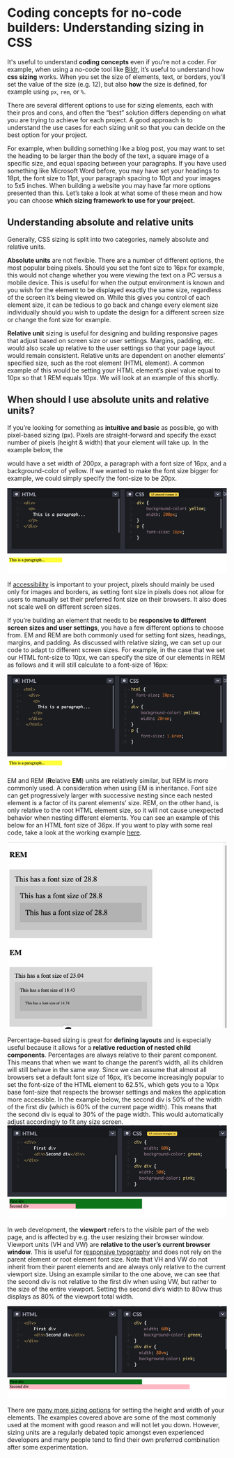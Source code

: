 # Coding concepts for no-code builders: Understanding sizing in CSS

It's useful to understand **coding concepts** even if you're not a coder. For example, when using a no-code tool like [Bildr](https://bildr.com), it’s useful to understand how **css sizing** works. When you set the size of elements, text, or borders, you’ll set the value of the size (e.g. 12), but also **how** the size is defined, for example using `px`, `rem`, or `%`.

There are several different options to use for sizing elements, each with their pros and cons, and often the “best” solution differs depending on what you are trying to achieve for each project. A good approach is to understand the use cases for each sizing unit so that you can decide on the best option for your project.

For example, when building something like a blog post, you may want to set the heading to be larger than the body of the text, a square image of a specific size, and equal spacing between your paragraphs. If you have used something like Microsoft Word before, you may have set your headings to 18pt, the font size to 11pt, your paragraph spacing to 10pt and your images to 5x5 inches. When building a website you may have far more options presented than this. Let’s take a look at what some of these mean and how you can choose **which sizing framework to use for your project.**

## Understanding absolute and relative units

Generally, CSS sizing is split into two categories, namely absolute and relative units. 

**Absolute units** are not flexible. There are a number of different options, the most popular being pixels. Should you set the font size to 16px for example, this would not change whether you were viewing the text on a PC versus a mobile device. This is useful for when the output environment is known and you wish for the element to be displayed exactly the same size, regardless of the screen it’s being viewed on. While this gives you control of each element size, it can be tedious to go back and change every element size individually should you wish to update the design for a different screen size or change the font size for example.

**Relative unit** sizing is useful for designing and building responsive pages that adjust based on screen size or user settings. Margins, padding, etc. would also scale up relative to the user settings so that your page layout would remain consistent. Relative units are dependent         on another elements’ specified size, such as the root element (HTML element).  A common example of this would be setting your HTML element’s pixel value equal to 10px so that 1 REM equals 10px. We will look at an example of this shortly. 

## When should I use absolute units and relative units?

If you’re looking for something as **intuitive and basic** as possible, go with pixel-based sizing (px). Pixels are straight-forward and specify the exact number of pixels (height & width) that your element will take up. In the example below, the <div> would have a set width of 200px, a paragraph with a font size of 16px, and a background-color of yellow. If we wanted to make the font size bigger for example, we could simply specify the font-size to be 20px. 

![Pixel based sizing](images/px-sizing.png)

If [accessibility](https://developer.mozilla.org/en-US/docs/Learn/Accessibility/What_is_accessibility) is important to your project, pixels should mainly be used only for images and borders, as setting font size in pixels does not allow for users to manually set their preferred font size on their browsers. It also does not scale well on different screen sizes.  

If you’re building an element that needs to be **responsive to different screen sizes and user settings**, you have a few different options to choose from. EM and REM are both commonly used for setting font sizes, headings, margins, and padding. As discussed with relative sizing, we can set up our code to adapt to different screen sizes. For example, in the case that we set our HTML font-size to 10px, we can specify the size of our elements in REM as follows and it will still calculate to a font-size of 16px:

![REM sizing](images/rem-sizing.png)

EM and REM (**R**elative **EM**) units are relatively similar, but REM is more commonly used. A consideration when using EM is inheritance. Font size can get progressively larger with successive nesting since each nested element is a factor of its parent elements’ size. REM, on the other hand, is only relative to the root HTML element size, so it will not cause unexpected behavior when nesting different elements. You can see an example of this below for an HTML font size of 36px. If you want to play with some real code, take a look at the working example [here](https://codepen.io/abdulqudus001/pen/rNORJYo).

![REM and EM](images/remem.png)

Percentage-based sizing is great for **defining layouts** and is especially useful because it allows for a **relative reduction of nested child components**. Percentages are always relative to their parent component. This means that when we want to change the parent’s width, all its children will still behave in the same way.  Since we can assume that almost all browsers set a default font size of 16px, it’s become increasingly popular to set the font-size of the HTML element to 62.5%, which gets you to a 10px base font-size that respects the browser settings and makes the application more accessible. In the example below, the second div is 50% of the width of the first div (which is 60% of the current page width). This means that the second div is equal to 30% of the page width. This would automatically adjust accordingly to fit any size screen.  
![Percent sizing](images/per-sizing.png)

In web development, the **viewport** refers to the visible part of the web page, and is affected by e.g. the user resizing their browser window. Viewport units (VH and VW) are **relative to the user’s current browser window**. This is useful for [responsive typography](https://css-tricks.com/viewport-sized-typography/) and does not rely on the parent element or root element font size. Note that VH and VW do not inherit from their parent elements and are always only relative to the current viewport size. Using an example similar to the one above, we can see that the second div is not relative to the first div when using VW, but rather to the size of the entire viewport. Setting the second div’s width to 80vw thus displays as 80% of the viewport total width.   

![Viewport sizing](images/vw-sizing.png)

There are [many more sizing options](https://www.w3schools.com/cssref/css_units.asp) for setting the height and width of your elements. The examples covered above are some of the most commonly used at the moment with good reason and will not let you down. However, sizing units are a regularly debated topic amongst even experienced developers and many people tend to find their own preferred combination after some experimentation. 

